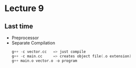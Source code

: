 # Lecture 9
## Last time
  - Preprocessor
  - Separate Compilation
    ```c++
    g++ -c vector.cc   => just compile
    g++ -c main.cc     => creates object file(.o extension)
    g++ main.o vector.o -o program
    ```

